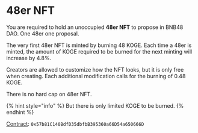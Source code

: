 # 48er NFT

You are required to hold an unoccupied **48er NFT** to propose in BNB48 DAO. One 48er one proposal.

The very first 48er NFT is minted by burning 48 KOGE. Each time a 48er is minted, the amount of KOGE required to be burned for the next minting will increase by 4.8%.

Creators are allowed to customize how the NFT looks, but it is only free when creating. Each additional modification calls for the burning of 0.48 KOGE.

There is no hard cap on 48er NFT.

{% hint style="info" %}
But there is only limited KOGE to be burned.
{% endhint %}

[Contract](https://bscscan.com/token/0x57b81c140bdfd35dbfbb395360a66d54a650666d): `0x57b81C140BdfD35dbfbB395360a66D54a650666D`
